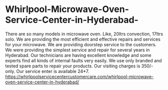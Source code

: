 # Whirlpool-Microwave-Oven-Service-Center-in-Hyderabad-
 There are so many models in microwave oven. Like, 20ltrs convection, 17ltrs solo. We are providing the most efficient and effective repairs and services for your microwave.  We are providing doorstep service to the customers. We were providing the simplest service and repair for several years in Hyderabad. Our technicians are having excellent knowledge and some experts find all kinds of internal faults very easily. We use only branded and tested spare parts to repair your products.  Our visiting charges is 350/- only. Our service enter is available 24*7.   https://whirlpoolservicecentercustomercare.com/whirlpool-microwave-oven-service-center-in-hyderabad/
